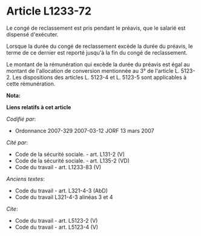 # Article L1233-72

Le congé de reclassement est pris pendant le préavis, que le salarié est dispensé d'exécuter. 

Lorsque la durée du congé de reclassement excède la durée du préavis, le terme de ce dernier est reporté jusqu'à la fin du
congé de reclassement. 

Le montant de la rémunération qui excède la durée du préavis est égal au montant de l'allocation de conversion mentionnée au
3° de l'article L. 5123-2. Les dispositions des articles L. 5123-4 et L. 5123-5 sont applicables à cette rémunération.

**Nota:**



**Liens relatifs à cet article**

_Codifié par_:

  - Ordonnance 2007-329 2007-03-12 JORF 13 mars 2007

_Cité par_:

  - Code de la sécurité sociale. - art. L131-2 (V)
  - Code de la sécurité sociale. - art. L135-2 (VD)
  - Code du travail - art. L1233-83 (V)

_Anciens textes_:

  - Code du travail - art. L321-4-3 (AbD)
  - Code du travail L321-4-3 alinéas 3 et 4

_Cite_:

  - Code du travail - art. L5123-2 (V)
  - Code du travail - art. L5123-4 (V)
